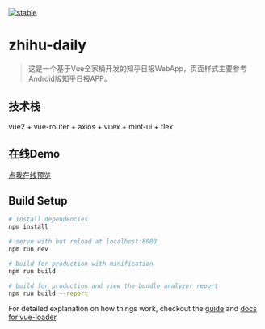 [![stable](http://badges.github.io/stability-badges/dist/stable.svg)](http://github.com/badges/stability-badges)

# zhihu-daily

> 这是一个基于Vue全家桶开发的知乎日报WebApp，页面样式主要参考Android版知乎日报APP。

## 技术栈
vue2 + vue-router + axios + vuex + mint-ui + flex

## 在线Demo
[点我在线预览](https://lili-an.github.io/zhihu-daily/)

## Build Setup

``` bash
# install dependencies
npm install

# serve with hot reload at localhost:8080
npm run dev

# build for production with minification
npm run build

# build for production and view the bundle analyzer report
npm run build --report
```

For detailed explanation on how things work, checkout the [guide](http://vuejs-templates.github.io/webpack/) and [docs for vue-loader](http://vuejs.github.io/vue-loader).
